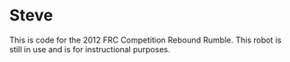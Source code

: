 # Steve

This is code for the 2012 FRC Competition Rebound Rumble. This robot is still in use and is for instructional purposes.
